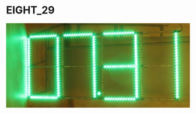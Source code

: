 # EIGHT_29
![alt text](https://github.com/WeSpeakEnglish/EIGHT_29/blob/master/gps_watch.png?raw=true)
